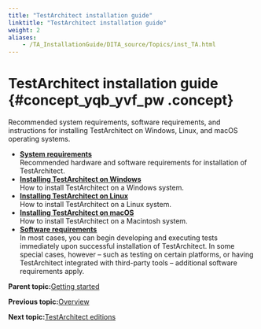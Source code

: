 ```yaml
--- 
title: "TestArchitect installation guide"
linktitle: "TestArchitect installation guide"
weight: 2
aliases: 
    - /TA_InstallationGuide/DITA_source/Topics/inst_TA.html
---
```

# TestArchitect installation guide {#concept_yqb_yvf_pw .concept}

Recommended system requirements, software requirements, and instructions for installing TestArchitect on Windows, Linux, and macOS operating systems.

-   **[System requirements](../../../TA_ReleaseNotes/DITA_source/System_Requirements.html)**  
Recommended hardware and software requirements for installation of TestArchitect.
-   **[Installing TestArchitect on Windows](../../../TA_InstallationGuide/DITA_source/Topics/inst_TA_Windows.html)**  
How to install TestArchitect on a Windows system.
-   **[Installing TestArchitect on Linux](../../../TA_InstallationGuide/DITA_source/Topics/inst_TA_Linux.html)**  
How to install TestArchitect on a Linux system.
-   **[Installing TestArchitect on macOS](../../../TA_InstallationGuide/DITA_source/Topics/inst_TA_macOS.html)**  
How to install TestArchitect on a Macintosh system.
-   **[Software requirements](../../../TA_ReleaseNotes/DITA_source/Software_Requirements.html)**  
In most cases, you can begin developing and executing tests immediately upon successful installation of TestArchitect. In some special cases, however – such as testing on certain platforms, or having TestArchitect integrated with third-party tools – additional software requirements apply.

**Parent topic:**[Getting started](../../../TA_Help/Topics/Getting_started.html)

**Previous topic:**[Overview](../../../TA_Help/Topics/Getting_started_overview.html)

**Next topic:**[TestArchitect editions](../../../TA_ReleaseNotes/DITA_source/TA_Editions_features.html)

